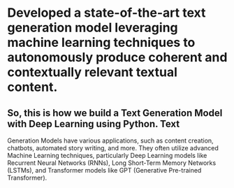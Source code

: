 # Developed a state-of-the-art text generation model leveraging machine learning techniques to autonomously produce coherent and contextually relevant textual content.

## So, this is how we build a Text Generation Model with Deep Learning using Python. Text
Generation Models have various applications, such as content creation, chatbots, automated
story writing, and more. They often utilize advanced Machine Learning techniques, particularly
Deep Learning models like Recurrent Neural Networks (RNNs), Long Short-Term Memory
Networks (LSTMs), and Transformer models like GPT (Generative Pre-trained Transformer).
